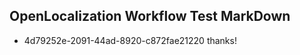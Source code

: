 ## OpenLocalization Workflow Test MarkDown
* 4d79252e-2091-44ad-8920-c872fae21220 thanks!

<!--HONumber=Aug16_HO4-->


